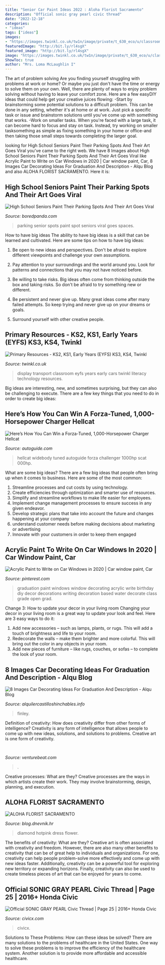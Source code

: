 ```yaml
---
title: "Senior Car Paint Ideas 2022 : Aloha Florist Sacramento"
description: "Official sonic gray pearl civic thread"
date: "2022-12-18"
categories:
- "ideas"
tags: ["ideas"]
images:
- "https://images.twinkl.co.uk/tw1n/image/private/t_630_eco/u/classroom_display/image/twinkl_photo_1042_130413127pm03.jpg"
featuredImage: "http://bit.ly/rl4sgX"
featured_image: "http://bit.ly/rl4sgX"
image: "https://images.twinkl.co.uk/tw1n/image/private/t_630_eco/u/classroom_display/image/twinkl_photo_1042_130413127pm03.jpg"
ShowToc: true
author: "Mrs. Loma McLaughlin I"
---
```



The art of problem solving
Are you finding yourself struggling with problems at work or home? Or maybe you just don't have the time or energy to solve them on your own. Well, there are plenty of ways to enjoy problem solving without having to leave your comfort zone. Here are a few easyDIY ideas that could help get your creative juices flowing: 
-Start by brainstorming some potential solutions to a difficult problem. This can be done in any setting, whether it's at home or at work. Just pick a specific task or issue and brainstorm solutions until you've come up with something that works. 
-Work on smaller tasks. When you're faced with a large task, it can become hard to focus and stay on task. Instead, try working on smaller tasksomething as simple as fixing something in your home or office-and then taking those small steps towards completing the larger goal.

	

		
looking for High School Seniors Paint Their Parking Spots And Their Art Goes Viral you've came to the right web. We have 8 Images about High School Seniors Paint Their Parking Spots And Their Art Goes Viral like Acrylic Paint to Write on Car Windows in 2020 | Car window paint, Car, 8 Images Car Decorating Ideas For Graduation And Description - Alqu Blog and also ALOHA FLORIST SACRAMENTO. Here it is:
		
    
## High School Seniors Paint Their Parking Spots And Their Art Goes Viral

<img loading=lazy src="http://static.boredpanda.com/blog/wp-content/uploads/2016/08/high-school-senior-parking-spot-art-12-57bff22af1017__700.jpg" onerror="this.onerror=null;this.src='https://tse2.mm.bing.net/th?id=OIP.JwYD2o-QwpsrqTctNnRnfwHaH7&amp;pid=15.1';" alt="High School Seniors Paint Their Parking Spots And Their Art Goes Viral">

_Source: boredpanda.com_

>parking senior spots paint spot seniors viral goes spaces. 

	

How to have big ideas
The ability to have big ideas is a skill that can be learned and cultivated. Here are some tips on how to have big ideas:
1. Be open to new ideas and perspectives. Don't be afraid to explore different viewpoints and challenge your own assumptions.

2. Pay attention to your surroundings and the world around you. Look for patterns and connections that you may not have noticed before.

3. Be willing to take risks. Big ideas often come from thinking outside the box and taking risks. So don't be afraid to try something new or different.

4. Be persistent and never give up. Many great ideas come after many failed attempts. So keep trying and never give up on your dreams or goals.

5. Surround yourself with other creative people.

    
## Primary Resources - KS2, KS1, Early Years (EYFS) KS3, KS4, Twinkl

<img loading=lazy src="https://images.twinkl.co.uk/tw1n/image/private/t_630_eco/u/classroom_display/image/twinkl_photo_1042_130413127pm03.jpg" onerror="this.onerror=null;this.src='https://tse1.mm.bing.net/th?id=OIP.dz2xzK9TiXHnKyOxx5xZMQHaFj&amp;pid=15.1';" alt="Primary Resources - KS2, KS1, Early Years (EYFS) KS3, KS4, Twinkl">

_Source: twinkl.co.uk_

>display transport classroom eyfs years early cars twinkl literacy technology resources. 

	

Big ideas are interesting, new, and sometimes surprising, but they can also be challenging to execute. There are a few key things that you need to do in order to create big ideas:

    
## Here’s How You Can Win A Forza-Tuned, 1,000-Horsepower Charger Hellcat

<img loading=lazy src="https://www.autoguide.com/blog/wp-content/uploads/2021/03/Hellcat-Giveaway-671x411.jpg" onerror="this.onerror=null;this.src='https://tse2.mm.bing.net/th?id=OIP.ahen6nrwWozfmQVfBdUF0wHaEi&amp;pid=15.1';" alt="Here’s How You Can Win a Forza-Tuned, 1,000-Horsepower Charger Hellcat">

_Source: autoguide.com_

>hellcat widebody tuned autoguide forza challenger 1000hp scat 000hp. 

	

What are some big ideas?
There are a few big ideas that people often bring up when it comes to business. Here are some of the most common:
1. Streamline processes and cut costs by using technology.
2. Create efficiencies through optimization and smarter use of resources.
3. Simplify and streamline workflows to make life easier for employees.
4. Implement change management processes to ensure success in any given endeavor. 
5. Develop strategic plans that take into account the future and changes happening at your company 
6. understand customer needs before making decisions about marketing or advertising 
7. Innovate with your customers in order to keep them engaged 

    
## Acrylic Paint To Write On Car Windows In 2020 | Car Window Paint, Car

<img loading=lazy src="https://i.pinimg.com/736x/50/e0/1a/50e01a56490d31d89a64dad072df9ead.jpg" onerror="this.onerror=null;this.src='https://tse4.mm.bing.net/th?id=OIP.aOBUMWSqAhcQF2fObtgBZgHaLH&amp;pid=15.1';" alt="Acrylic Paint to Write on Car Windows in 2020 | Car window paint, Car">

_Source: pinterest.com_

>graduation paint windows window decorating acrylic write birthday diy decor decorations writing decoration based water decorate class grade open grad. 

	

Change 3: How to update your decor in your living room
Changing your decor in your living room is a great way to update your look and feel. Here are 3 easy ways to do it: 
1. Add new accessories – such as lamps, plants, or rugs. This will add a touch of brightness and life to your room. 
2. Redecorate the walls – make them brighter and more colorful. This will bring out the color in any objects in your room. 
3. Add new pieces of furniture – like rugs, couches, or sofas – to complete the look of your room.

    
## 8 Images Car Decorating Ideas For Graduation And Description - Alqu Blog

<img loading=lazy src="https://alquilercastilloshinchables.info/wp-content/uploads/2020/06/Image-result-for-ideas-for-decorating-car-for-graduation-With-....jpg" onerror="this.onerror=null;this.src='https://tse3.mm.bing.net/th?id=OIP.r4dliJ7enMGoyVoiSz0RFwHaFj&amp;pid=15.1';" alt="8 Images Car Decorating Ideas For Graduation And Description - Alqu Blog">

_Source: alquilercastilloshinchables.info_

>finley. 

	

Definition of creativity: How does creativity differ from other forms of intelligence?
Creativity is any form of intelligence that allows people to come up with new ideas, solutions, and solutions to problems. Creative art is one form of creativity.

    
## 

<img loading=lazy src="https://venturebeat.com/wp-content/uploads/2018/08/dex.png?w=800" onerror="this.onerror=null;this.src='https://tse1.mm.bing.net/th?id=OIP.Uq3ZXNU3ZFPO0gOvFsaKEQHaEH&amp;pid=15.1';" alt="">

_Source: venturebeat.com_

>. 

	

Creative processes: What are they?
Creative processes are the ways in which artists create their work. They may involve brainstorming, design, planning, and execution.

    
## ALOHA FLORIST SACRAMENTO

<img loading=lazy src="http://bit.ly/rl4sgX" onerror="this.onerror=null;this.src='https://tse3.mm.bing.net/th?id=OIP.KdSXCNAet7Aw51lC6eSthAHaFO&amp;pid=15.1';" alt="ALOHA FLORIST SACRAMENTO">

_Source: blog.dnevnik.hr_

>diamond hotpink dress flower. 

	

The benefits of creativity: What are they?
Creative art is often associated with creativity and freedom. However, there are also many other benefits to creativity that can be of great help to individuals and organizations. For one, creativity can help people problem-solve more effectively and come up with new ideas faster. Additionally, creativity can be a powerful tool for exploring new territory or expanding horizons. Finally, creativity can also be used to create timeless pieces of art that can be enjoyed for years to come.

    
## Official SONIC GRAY PEARL Civic Thread | Page 25 | 2016+ Honda Civic

<img loading=lazy src="https://www.civicx.com/forum/attachments/20200504_145158-jpg.216740/" onerror="this.onerror=null;this.src='https://tse2.mm.bing.net/th?id=OIP.Ec-XBi5EkCoslCFoovEtbwHaFj&amp;pid=15.1';" alt="Official SONIC GRAY PEARL Civic Thread | Page 25 | 2016+ Honda Civic">

_Source: civicx.com_

>civicx. 

	

Solutions to These Problems: How can these ideas be solved?
There are many solutions to the problems of healthcare in the United States. One way to solve these problems is to improve the efficiency of the healthcare system. Another solution is to provide more affordable and accessible healthcare.


